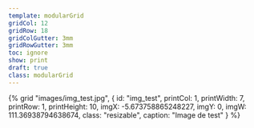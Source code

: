 ```yaml
---
template: modularGrid
gridCol: 12
gridRow: 18
gridColGutter: 3mm
gridRowGutter: 3mm
toc: ignore
show: print
draft: true
class: modularGrid
---
```







 {% grid "images/img_test.jpg", { 
  id: "img_test",
  printCol: 1,
  printWidth: 7,
  printRow: 1,
  printHeight: 10,
  imgX: -5.673758865248227,
  imgY: 0,
  imgW: 111.36938794638674,
  class: "resizable",
  caption: "Image de test"
} %}